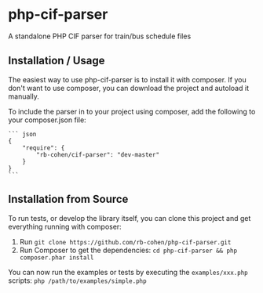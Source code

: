 php-cif-parser
==============

A standalone PHP CIF parser for train/bus schedule files

Installation / Usage
--------------------

The easiest way to use php-cif-parser is to install it with composer. If you don't want to use composer, you can download the project and autoload it manually.

To include the parser in to your project using composer, add the following to your composer.json file:

    ``` json
    {
        "require": {
            "rb-cohen/cif-parser": "dev-master"
        }
    }
    ```

Installation from Source
------------------------

To run tests, or develop the library itself, you can clone this project and get everything running with composer:

1. Run `git clone https://github.com/rb-cohen/php-cif-parser.git`
2. Run Composer to get the dependencies: `cd php-cif-parser && php composer.phar install`

You can now run the examples or tests by executing the `examples/xxx.php` scripts: `php /path/to/examples/simple.php`
